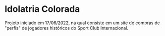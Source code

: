 # Idolatria Colorada
Projeto iniciado em 17/06/2022, na qual consiste em um site de compras de "perfis" de jogadores históricos do Sport Club Internacional. 
